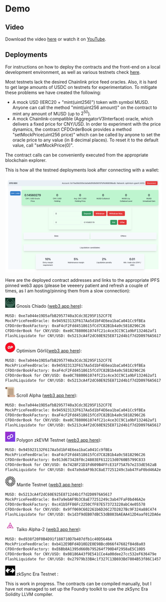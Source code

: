 # Demo

## Video

Download the video [here](../doc/CFD%20DEX%20-%20HD%20720p.mov) or watch it on [YouTube](https://youtu.be/aPenvOYZz5Q).

## Deployments

For instructions on how to deploy the contracts and the front-end on a local development environment, as well as various testnets check [here](../HOWTO.md).

Most testnets lack the desired Chainlink price feed oracles. Also, it is hard to get large amounts of USDC on testnets for experimentation. To mitigate these problems we have created the following:
- A mock USD (IERC20 + "mint(uint256)") token with symbol MUSD. Anyone can call the method "mint(uint256 amount)" on the contract to mint any amount of MUSD (up to $2^{50}$). 
- A mock Chainlink-compatible (AggregatorV3Interface) oracle, which delivers a fixed price for CNY/USD. In order to experiment with the price dynamics, the contract CFDOrderBook provides a method "setMockPrice(uint256 price)" which can be called by anyone to set the oracle price to any value (in 8 decimal places). To reset it to the default value, call "setMockPrice(0)". 

The contract calls can be conveniently executed from the appropriate blockchain explorer.

This is how all the testned deployments look after connecting with a wallet:
![TestnetFrontEnd](./TestnetFrontEnd-opg.png)

Here are the deployed contract addresses and links to the appropriate IPFS pinned web3 apps (please be veeeery patient and refresh a couple of times, as I am hosting/pinning them from a slow connection):

![](gnosis.jpeg) Gnosis Chiado ([web3 app here](https://bafybeifiszsclbtgvql752uoiy7zj6zyamma54qtvmme6fneya7cgz3vte.ipfs.dweb.link)):
```
MUSD: 0xe7a044e19D5afbB2957740a3Cdc3E295F152CF7E
MockPriceFeedOracle: 0x945923132F617Aa5d1bF4E6ea1baCa041Cc9fBEa
CFDOrderBookFactory: 0xaF4cF2Fdd4518615fCd7C82B1b4a9c5818296C26
CFDOrderBook for CNY/USD: 0xe0C7880061074fC21c4ce3CC9C1a9bF132462af1
FlashLiquidate for CNY/USD: 0x5213cA4f2dC60E925E8712d4b1f7d2D0976A5617
```

![](optimism.jpeg) Optimism Görli([web3 app here](http://bafybeib623jrtyf3gcxkhye3qlllepgsfne6a7lxvbw2xlzwfetaqeby5m.ipfs.dweb.link/)):
```
MUSD: 0xe7a044e19D5afbB2957740a3Cdc3E295F152CF7E
MockPriceFeedOracle: 0x945923132F617Aa5d1bF4E6ea1baCa041Cc9fBEa
CFDOrderBookFactory: 0xaF4cF2Fdd4518615fCd7C82B1b4a9c5818296C26
CFDOrderBook for CNY/USD: 0xe0C7880061074fC21c4ce3CC9C1a9bF132462af1
FlashLiquidate for CNY/USD: 0x5213cA4f2dC60E925E8712d4b1f7d2D0976A5617
```

![](scroll.png) Scroll Alpha ([web3 app here](http://bafybeifydbrzsiclxrwmnihjpa2vfyvo7y4cnsyjjvmdjubcslug3vtj2q.ipfs.dweb.link/)):
```
MUSD: 0xe7a044e19D5afbB2957740a3Cdc3E295F152CF7E
MockPriceFeedOracle: 0x945923132F617Aa5d1bF4E6ea1baCa041Cc9fBEa
CFDOrderBookFactory: 0xaF4cF2Fdd4518615fCd7C82B1b4a9c5818296C26
CFDOrderBook for CNY/USD: 0xe0C7880061074fC21c4ce3CC9C1a9bF132462af1
FlashLiquidate for CNY/USD: 0x5213cA4f2dC60E925E8712d4b1f7d2D0976A5617
```

![](polygon.png) Polygon zkEVM Testnet ([web3 app here](http://bafybeigpoj4bfyrlmlx3ggpm3xurumtsh6bomsn3cwxe3droir6lya6ti4.ipfs.dweb.link/)):
```
MUSD: 0x945923132F617Aa5d1bF4E6ea1baCa041Cc9fBEa
MockPriceFeedOracle: 0xaF4cF2Fdd4518615fCd7C82B1b4a9c5818296C26
CFDOrderBookFactory: 0x913d673428f0c24803EF612213d0760B5799C833
CFDOrderBook for CNY/USD: 0x7428F21D1Fd609B4FFcE31F75A7b7e233dE562aB
FlashLiquidate for CNY/USD: 0x47a9ebAF9b3C8aE77251249c3ab47FaF0bd46A2e
```

![](mantle.png) Mantle Testnet ([web3 app here](http://bafybeibte2ed2t3ukc5cc6j2yoqdjfmfrgbqom5sm5wsfllb6b5lceqqly.ipfs.dweb.link/)):
```
MUSD: 0x5213cA4f2dC60E925E8712d4b1f7d2D0976A5617
MockPriceFeedOracle: 0x47a9ebAF9b3C8aE77251249c3ab47FaF0bd46A2e
CFDOrderBookFactory: 0xc41b5FF86Fc2250CfF87E573723220abC4e05578
CFDOrderBook for CNY/USD: 0x9ff069C602261b6D26C27D2827Bc9F324a88C474
FlashLiquidate for CNY/USD: 0x1d3f9dEB07dBC53dB803bAEAA412D4aaf012DA6e

```

![](taiko.jpeg) Taiko Alpha-2 ([web3 app here](http://bafybeibirx5o5fmri6cibp4vpeokyd7syztmfjkj2j6pyddxykvmvyyacy.ipfs.dweb.link/)):
```
MUSD: 0xd938f20F0B4D91f188710D7b407dfb1c40D5646A
MockPriceFeedOracle: 0xb412E9BFd4D10D2E0E98Bcd066f47682f84d8a03
CFDOrderBookFactory: 0xE6Bb8A1395d660b795264f790D4F2958aE5C10D5
CFDOrderBook for CNY/USD: 0x08186A43f9E541CCe4a00dee27cc532eF636479e
FlashLiquidate for CNY/USD: 0x27979b33BAc1f327C13B693Bd7804B53f86C1457

```

![](zksync.png) zkSync Era Testnet :

This is work in progress. The contracts can be compiled manually, but I have not managed to set up the Foundry toolkit to use the zkSync Era Solidity LLVM compiler.
